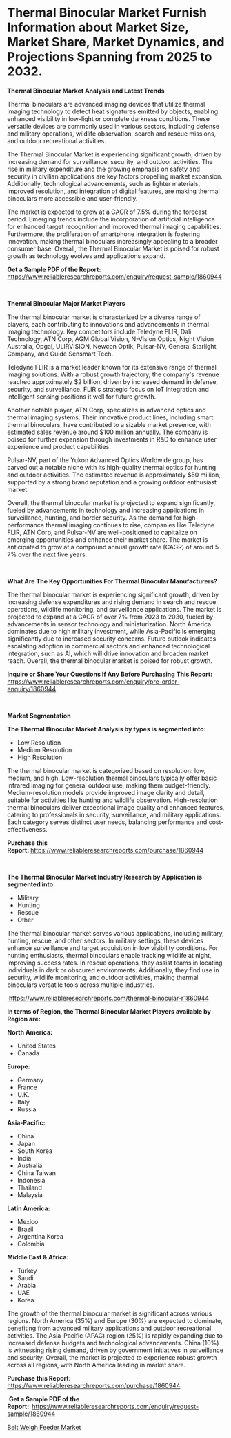 <p><h1>Thermal Binocular Market Furnish Information about Market Size, Market Share, Market Dynamics, and Projections Spanning from 2025 to 2032.</h1></p><p><strong>Thermal Binocular Market Analysis and Latest Trends</strong></p>
<p><p>Thermal binoculars are advanced imaging devices that utilize thermal imaging technology to detect heat signatures emitted by objects, enabling enhanced visibility in low-light or complete darkness conditions. These versatile devices are commonly used in various sectors, including defense and military operations, wildlife observation, search and rescue missions, and outdoor recreational activities. </p><p>The Thermal Binocular Market is experiencing significant growth, driven by increasing demand for surveillance, security, and outdoor activities. The rise in military expenditure and the growing emphasis on safety and security in civilian applications are key factors propelling market expansion. Additionally, technological advancements, such as lighter materials, improved resolution, and integration of digital features, are making thermal binoculars more accessible and user-friendly.</p><p>The market is expected to grow at a CAGR of 7.5% during the forecast period. Emerging trends include the incorporation of artificial intelligence for enhanced target recognition and improved thermal imaging capabilities. Furthermore, the proliferation of smartphone integration is fostering innovation, making thermal binoculars increasingly appealing to a broader consumer base. Overall, the Thermal Binocular Market is poised for robust growth as technology evolves and applications expand.</p></p>
<p><strong>Get a Sample PDF of the Report:&nbsp;</strong> <a href="https://www.reliableresearchreports.com/enquiry/request-sample/1860944?utm_campaign=2221&utm_medium=2&utm_source=Github&utm_content=ia&utm_term=22022025&utm_id=thermal-binocular">https://www.reliableresearchreports.com/enquiry/request-sample/1860944</a></p>
<p>&nbsp;</p>
<p><strong>Thermal Binocular Major Market Players</strong></p>
<p><p>The thermal binocular market is characterized by a diverse range of players, each contributing to innovations and advancements in thermal imaging technology. Key competitors include Teledyne FLIR, Dali Technology, ATN Corp, AGM Global Vision, N-Vision Optics, Night Vision Australia, Opgal, ULIRVISION, Newcon Optik, Pulsar-NV, General Starlight Company, and Guide Sensmart Tech.</p><p>Teledyne FLIR is a market leader known for its extensive range of thermal imaging solutions. With a robust growth trajectory, the company's revenue reached approximately $2 billion, driven by increased demand in defense, security, and surveillance. FLIR's strategic focus on IoT integration and intelligent sensing positions it well for future growth.</p><p>Another notable player, ATN Corp, specializes in advanced optics and thermal imaging systems. Their innovative product lines, including smart thermal binoculars, have contributed to a sizable market presence, with estimated sales revenue around $100 million annually. The company is poised for further expansion through investments in R&D to enhance user experience and product capabilities.</p><p>Pulsar-NV, part of the Yukon Advanced Optics Worldwide group, has carved out a notable niche with its high-quality thermal optics for hunting and outdoor activities. The estimated revenue is approximately $50 million, supported by a strong brand reputation and a growing outdoor enthusiast market. </p><p>Overall, the thermal binocular market is projected to expand significantly, fueled by advancements in technology and increasing applications in surveillance, hunting, and border security. As the demand for high-performance thermal imaging continues to rise, companies like Teledyne FLIR, ATN Corp, and Pulsar-NV are well-positioned to capitalize on emerging opportunities and enhance their market share. The market is anticipated to grow at a compound annual growth rate (CAGR) of around 5-7% over the next five years.</p></p>
<p>&nbsp;</p>
<p><strong>What Are The Key Opportunities For Thermal Binocular Manufacturers?</strong></p>
<p><p>The thermal binocular market is experiencing significant growth, driven by increasing defense expenditures and rising demand in search and rescue operations, wildlife monitoring, and surveillance applications. The market is projected to expand at a CAGR of over 7% from 2023 to 2030, fueled by advancements in sensor technology and miniaturization. North America dominates due to high military investment, while Asia-Pacific is emerging significantly due to increased security concerns. Future outlook indicates escalating adoption in commercial sectors and enhanced technological integration, such as AI, which will drive innovation and broaden market reach. Overall, the thermal binocular market is poised for robust growth.</p></p>
<p><strong>Inquire or Share Your Questions If Any Before Purchasing This Report:</strong> <a href="https://www.reliableresearchreports.com/enquiry/pre-order-enquiry/1860944?utm_campaign=2221&utm_medium=2&utm_source=Github&utm_content=ia&utm_term=22022025&utm_id=thermal-binocular">https://www.reliableresearchreports.com/enquiry/pre-order-enquiry/1860944</a></p>
<p>&nbsp;</p>
<p><strong>Market Segmentation</strong></p>
<p><strong>The Thermal Binocular Market Analysis by types is segmented into:</strong></p>
<p><ul><li>Low Resolution</li><li>Medium Resolution</li><li>High Resolution</li></ul></p>
<p><p>The thermal binocular market is categorized based on resolution: low, medium, and high. Low-resolution thermal binoculars typically offer basic infrared imaging for general outdoor use, making them budget-friendly. Medium-resolution models provide improved image clarity and detail, suitable for activities like hunting and wildlife observation. High-resolution thermal binoculars deliver exceptional image quality and enhanced features, catering to professionals in security, surveillance, and military applications. Each category serves distinct user needs, balancing performance and cost-effectiveness.</p></p>
<p><strong>Purchase this Report:&nbsp;</strong><a href="https://www.reliableresearchreports.com/purchase/1860944?utm_campaign=2221&utm_medium=2&utm_source=Github&utm_content=ia&utm_term=22022025&utm_id=thermal-binocular">https://www.reliableresearchreports.com/purchase/1860944</a></p>
<p>&nbsp;</p>
<p><strong>The Thermal Binocular Market Industry Research by Application is segmented into:</strong></p>
<p><ul><li>Military</li><li>Hunting</li><li>Rescue</li><li>Other</li></ul></p>
<p><p>The thermal binocular market serves various applications, including military, hunting, rescue, and other sectors. In military settings, these devices enhance surveillance and target acquisition in low visibility conditions. For hunting enthusiasts, thermal binoculars enable tracking wildlife at night, improving success rates. In rescue operations, they assist teams in locating individuals in dark or obscured environments. Additionally, they find use in security, wildlife monitoring, and outdoor activities, making thermal binoculars versatile tools across multiple industries.</p></p>
<p><a href="https://www.reliableresearchreports.com/thermal-binocular-r1860944?utm_campaign=2221&utm_medium=2&utm_source=Github&utm_content=ia&utm_term=22022025&utm_id=thermal-binocular">&nbsp;https://www.reliableresearchreports.com/thermal-binocular-r1860944</a></p>
<p><strong>In terms of Region, the Thermal Binocular Market Players available by Region are:</strong></p>
<p>
    <p> <strong> North America: </strong>
        <ul>
            <li>United States</li>
            <li>Canada</li>
        </ul>
        </p> 
    <p> <strong> Europe: </strong>
        <ul>
            <li>Germany</li>
            <li>France</li>
            <li>U.K.</li>
            <li>Italy</li>
            <li>Russia</li>
        </ul>
        </p> 
    <p> <strong> Asia-Pacific: </strong>
        <ul>
            <li>China</li>
            <li>Japan</li>
            <li>South Korea</li>
            <li>India</li>
            <li>Australia</li>
            <li>China Taiwan</li>
            <li>Indonesia</li>
            <li>Thailand</li>
            <li>Malaysia</li>
        </ul>
        </p> 
    <p> <strong> Latin America: </strong>
        <ul>
            <li>Mexico</li>
            <li>Brazil</li>
            <li>Argentina Korea</li>
            <li>Colombia</li>
        </ul>
        </p> 
    <p> <strong> Middle East & Africa: </strong>
        <ul>
            <li>Turkey</li>
            <li>Saudi</li>
            <li>Arabia</li>
            <li>UAE</li>
            <li>Korea</li>
        </ul>
    </p>
    </p>
<p><p>The growth of the thermal binocular market is significant across various regions. North America (35%) and Europe (30%) are expected to dominate, benefiting from advanced military applications and outdoor recreational activities. The Asia-Pacific (APAC) region (25%) is rapidly expanding due to increased defense budgets and technological advancements. China (10%) is witnessing rising demand, driven by government initiatives in surveillance and security. Overall, the market is projected to experience robust growth across all regions, with North America leading in market share.</p></p>
<p><strong>Purchase this Report: </strong><a href="https://www.reliableresearchreports.com/purchase/1860944?utm_campaign=2221&utm_medium=2&utm_source=Github&utm_content=ia&utm_term=22022025&utm_id=thermal-binocular">https://www.reliableresearchreports.com/purchase/1860944</a></p>
<p>&nbsp;<strong>Get a Sample PDF of the Report:&nbsp;&nbsp;</strong><a href="https://www.reliableresearchreports.com/enquiry/request-sample/1860944?utm_campaign=2221&utm_medium=2&utm_source=Github&utm_content=ia&utm_term=22022025&utm_id=thermal-binocular">https://www.reliableresearchreports.com/enquiry/request-sample/1860944</a></p>
<p><strong></strong></p>
<p><p><a href="https://github.com/klindsey95/Market-Research-Report-List-1/blob/main/belt-weigh-feeder-market.md?utm_campaign=2221&utm_medium=2&utm_source=Github&utm_content=ia&utm_term=22022025&utm_id=thermal-binocular">Belt Weigh Feeder Market</a></p></p>